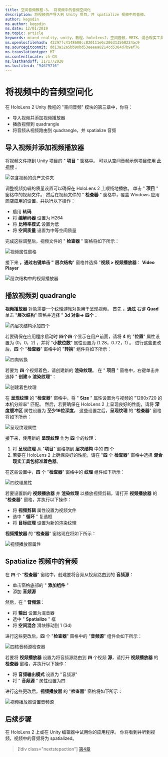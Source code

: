 ```yaml
---
title: 空间音频教程-3。 将视频中的音频空间化
description: 将视频资产导入到 Unity 项目，并 spatialize 视频中的音频。
author: kegodin
ms.author: kegodin
ms.date: 12/01/2019
ms.topic: article
keywords: mixed reality，unity，教程，hololens2，空间音频，MRTK，混合现实工具包，UWP，Windows 10，HRTF，头相关传输函数，回音，Microsoft Spatializer，视频导入，视频播放器
ms.openlocfilehash: 43297fc4148600cc820111e6c206313560224ac9
ms.sourcegitcommit: dd13a32a5bb90bd53eeeea8214cd5384d7b9ef76
ms.translationtype: MT
ms.contentlocale: zh-CN
ms.lasthandoff: 11/17/2020
ms.locfileid: "94679716"
---
```

# <a name="spatializing-audio-from-a-video"></a>将视频中的音频空间化
在 HoloLens 2 Unity 教程的 "空间音频" 模块的第三章中，你将：
* 导入视频并添加视频播放器
* 播放视频到 quadrangle
* 将音频从视频路由到 quadrangle，并 spatialize 音频

## <a name="import-a-video-and-add-a-video-player"></a>导入视频并添加视频播放器

将视频文件拖到 Unity 项目的 " **项目** " 窗格中。 可以从空间音频示例项目使用 [此视频](https://github.com/microsoft/spatialaudio-unity/blob/develop/Samples/MicrosoftSpatializerSample/Assets/Microsoft%20HoloLens%20-%20Spatial%20Sound-PTPvx7mDon4.mp4?raw=true) 。

![包含视频的资产文件夹](images/spatial-audio/assets-folder-with-video.png)

调整视频剪辑的质量设置可以确保在 HoloLens 2 上顺畅地播放。 单击 " **项目** " 窗格中的视频文件。 然后在视频文件的 " **检查器** " 窗格中，覆盖 Windows 应用商店应用的设置，并执行以下操作：
* 启用 **转码**
* 将 **编解码器** 设置为 H264
* 将 **比特率模式** 设置为低
* 将 **空间质量** 设置为中等空间质量

完成这些调整后，视频文件的 " **检查器** " 窗格将如下所示：

![视频属性窗格](images/spatial-audio/video-property-pane.png)

接下来 **，通过右键单击 "** **层次结构**" 窗格并选择 "**视频 > 视频播放器**： **Video Player**

![层次结构中的视频播放器](images/spatial-audio/video-player-in-hierarchy.png)

## <a name="play-video-onto-a-quadrangle"></a>播放视频到 quadrangle
**视频播放器** 对象需要一个纹理游戏对象用于呈现视频。 首先 **，通过** 右键 **Quad** 单击 "**层次结构**" 窗格并选择 " **3d 对象-> 四个**：

![向层次结构添加四个](images/spatial-audio/add-quad-to-hierarchy.png)

若要确保在应用程序启动时 **四个四** 个显示在用户前面，请将 **4** 的 "**位置**" 属性设置为 (0，0，2) ，并将 "**小数位数**" 属性设置为 (1.28，0.72，1) 。 进行这些更改后，**四** 个 "**检查器**" 窗格中的 "**转换**" 组件将如下所示：

![四向转换](images/spatial-audio/quad-transform.png)

若要为 **四** 个视频着色，请创建新的 **渲染纹理**。 在 " **项目** " 窗格中，右键单击并选择 " **创建-> 渲染纹理**"：

![创建着色纹理](images/spatial-audio/create-render-texture.png)

在 **呈现纹理** 的 "**检查器**" 窗格中，将 " **Size** " 属性设置为与视频的 "1280x720 的本机分辨率" 匹配。 然后，若要确保在 HoloLens 2 上呈现良好的性能，请将 **深度缓冲区** 属性设置为 **至少16位深度**。 这些设置之后，**呈现纹理** 的 "**检查器**" 窗格将如下所示：

![呈现纹理属性](images/spatial-audio/render-texture-properties.png)

接下来，使用新的 **呈现纹理** 作为 **四** 个的纹理：
1. 将 **呈现纹理** 从 "**项目**" 窗格拖到 **层次结构** 中的 **四** 个
2. 若要在 HoloLens 2 上确保良好的性能，请在 "**四** 个 **检查器**" 窗格中选择 **混合现实工具包标准着色器**。

在这些设置中，**四** 个 "**检查器**" 窗格中的 **纹理** 组件如下所示：

![四纹理属性](images/spatial-audio/quad-texture-properties.png)

若要设置新的 **视频播放器** 并 **渲染纹理** 以播放视频剪辑，请打开 **视频播放器** 的 "**检查器**" 窗格，并执行以下操作：
* 将 **视频剪辑** 属性设置为视频文件
* 选中 " **循环** " 复选框
* 将 **目标纹理** 设置为新的渲染纹理

**视频播放器** 的 "**检查器**" 窗格现在将如下所示：

![视频播放器属性](images/spatial-audio/video-player-properties.png)

## <a name="spatialize-the-audio-from-the-video"></a>Spatialize 视频中的音频
在 **四** 个 "**检查器**" 窗格中，创建要将音频从视频路由到的 **音频源**：
* 单击窗格底部的 " **添加组件** "
* 添加 **音频源**

然后，在 " **音频源**：
* 将 **输出** 设置为混音器
* 选中 " **Spatialize** " 框
* 将 **空间混合** 滑块移动到 1 (3d) 

进行这些更改后，**四** 个 "**检查器**" 窗格中的 "**音频源**" 组件会如下所示：

![四核音频源检查器](images/spatial-audio/quad-audio-source-inspector.png)

若要将 **视频播放器** 设置为将音频源路由到 **四** 个视频 **源**，请打开 **视频播放器** 的 **检查器** 窗格，并执行以下操作：
* 将 **音频输出模式** 设置为 "音频源"
* 将 " **音频源** " 属性设置为四

进行这些更改后，**视频播放器** 的 "**检查器**" 窗格将如下所示：

![视频播放器设置音频源](images/spatial-audio/video-player-set-audio-source.png)

## <a name="next-steps"></a>后续步骤
在 HoloLens 2 上或在 Unity 编辑器中试用你的应用程序。 你将看到并听到视频，视频中的音频将为 spatialized。

> [!div class="nextstepaction"]
> [第4章](unity-spatial-audio-ch4.md) 

